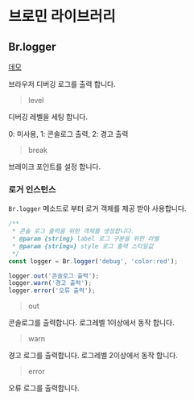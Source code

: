 # 브로민 라이브러리

## Br.logger
[데모](https://office4sea.github.io/design-003/dist/demo/bromin.html)

브라우저 디버깅 로그를 출력 합니다.

> level

디버깅 레벨을 세팅 합니다.

0: 미사용, 1: 콘솔로그 출력, 2: 경고 출력

> break

브레이크 포인트를 설정 합니다.

### 로거 인스턴스

`Br.logger` 메소드로 부터 로거 객체를 제공 받아 사용합니다.

```js
/**
 * 콘솔 로그 출력을 위한 객체를 생성합니다.
 * @param {string} label 로그 구분을 위한 라벨
 * @param {string=} style 로그 출력 스타일값
 */
const logger = Br.logger('debug', 'color:red');

logger.out('콘솔로그 출력');
logger.warn('경고 출력');
logger.error('오류 출력');
```

> out

콘솔로그를 출력합니다. 로그레벨 1이상에서 동작 합니다.

> warn

경고 로그를 출력합니다. 로그레벨 2이상에서 동작 합니다.

> error

오류 로그를 출력합니다.
